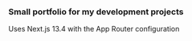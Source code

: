 ### Small portfolio for my development projects 

Uses Next.js 13.4 with the App Router configuration

